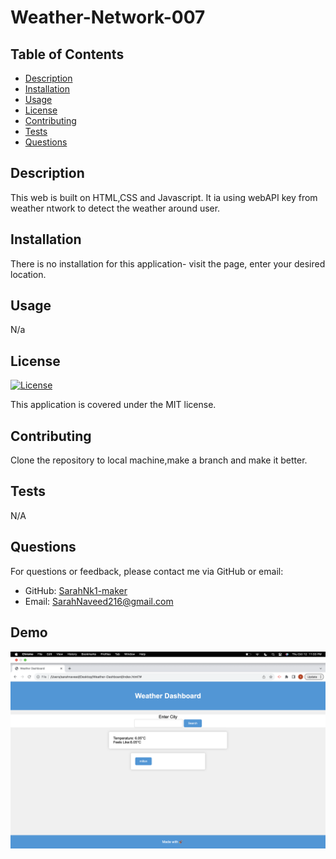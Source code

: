 
# Weather-Network-007

## Table of Contents
- [Description](#description)
- [Installation](#installation)
- [Usage](#usage)
- [License](#license)
- [Contributing](#contributing)
- [Tests](#tests)
- [Questions](#questions)

## Description
This web is built on HTML,CSS and Javascript. It ia using webAPI key from  weather  ntwork   to detect the weather around user.

## Installation
There is no installation for this application- visit the page, enter your desired location.

## Usage
N/a

## License
[![License](https://img.shields.io/badge/License-MIT-brightgreen.svg)](https://opensource.org/licenses/MIT)

This application is covered under the MIT license.

## Contributing
Clone the repository to local machine,make a branch and make it better.

## Tests
N/A

## Questions
For questions or feedback, please contact me via GitHub or email:
- GitHub: [SarahNk1-maker](https://github.com/SarahNk1-maker)
- Email: SarahNaveed216@gmail.com

## Demo
![Alt text](<Screenshot 2023-10-12 at 11.33.31 PM-1.png>)
  